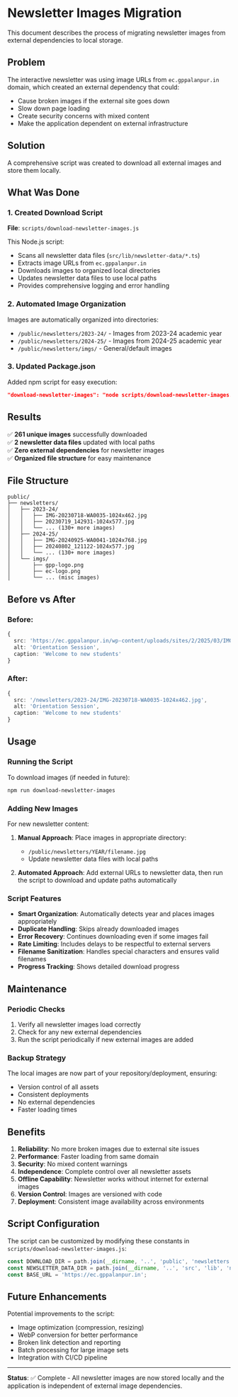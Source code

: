# Newsletter Images Migration

This document describes the process of migrating newsletter images from external dependencies to local storage.

## Problem

The interactive newsletter was using image URLs from `ec.gppalanpur.in` domain, which created an external dependency that could:
- Cause broken images if the external site goes down
- Slow down page loading
- Create security concerns with mixed content
- Make the application dependent on external infrastructure

## Solution

A comprehensive script was created to download all external images and store them locally.

## What Was Done

### 1. Created Download Script

**File**: `scripts/download-newsletter-images.js`

This Node.js script:
- Scans all newsletter data files (`src/lib/newsletter-data/*.ts`)
- Extracts image URLs from `ec.gppalanpur.in`
- Downloads images to organized local directories
- Updates newsletter data files to use local paths
- Provides comprehensive logging and error handling

### 2. Automated Image Organization

Images are automatically organized into directories:
- `/public/newsletters/2023-24/` - Images from 2023-24 academic year
- `/public/newsletters/2024-25/` - Images from 2024-25 academic year
- `/public/newsletters/imgs/` - General/default images

### 3. Updated Package.json

Added npm script for easy execution:
```json
"download-newsletter-images": "node scripts/download-newsletter-images.js"
```

## Results

✅ **261 unique images** successfully downloaded  
✅ **2 newsletter data files** updated with local paths  
✅ **Zero external dependencies** for newsletter images  
✅ **Organized file structure** for easy maintenance  

## File Structure

```
public/
├── newsletters/
│   ├── 2023-24/
│   │   ├── IMG-20230718-WA0035-1024x462.jpg
│   │   ├── 20230719_142931-1024x577.jpg
│   │   └── ... (130+ more images)
│   ├── 2024-25/
│   │   ├── IMG-20240925-WA0041-1024x768.jpg
│   │   ├── 20240802_121122-1024x577.jpg
│   │   └── ... (130+ more images)
│   └── imgs/
│       ├── gpp-logo.png
│       ├── ec-logo.png
│       └── ... (misc images)
```

## Before vs After

### Before:
```typescript
{
  src: 'https://ec.gppalanpur.in/wp-content/uploads/sites/2/2025/03/IMG-20230718-WA0035-1024x462.jpg',
  alt: 'Orientation Session',
  caption: 'Welcome to new students'
}
```

### After:
```typescript
{
  src: '/newsletters/2023-24/IMG-20230718-WA0035-1024x462.jpg',
  alt: 'Orientation Session', 
  caption: 'Welcome to new students'
}
```

## Usage

### Running the Script

To download images (if needed in future):
```bash
npm run download-newsletter-images
```

### Adding New Images

For new newsletter content:

1. **Manual Approach**: Place images in appropriate directory:
   - `/public/newsletters/YEAR/filename.jpg`
   - Update newsletter data files with local paths

2. **Automated Approach**: Add external URLs to newsletter data, then run the script to download and update paths automatically

### Script Features

- **Smart Organization**: Automatically detects year and places images appropriately
- **Duplicate Handling**: Skips already downloaded images
- **Error Recovery**: Continues downloading even if some images fail
- **Rate Limiting**: Includes delays to be respectful to external servers
- **Filename Sanitization**: Handles special characters and ensures valid filenames
- **Progress Tracking**: Shows detailed download progress

## Maintenance

### Periodic Checks

1. Verify all newsletter images load correctly
2. Check for any new external dependencies
3. Run the script periodically if new external images are added

### Backup Strategy

The local images are now part of your repository/deployment, ensuring:
- Version control of all assets
- Consistent deployments
- No external dependencies
- Faster loading times

## Benefits

1. **Reliability**: No more broken images due to external site issues
2. **Performance**: Faster loading from same domain
3. **Security**: No mixed content warnings
4. **Independence**: Complete control over all newsletter assets
5. **Offline Capability**: Newsletter works without internet for external images
6. **Version Control**: Images are versioned with code
7. **Deployment**: Consistent image availability across environments

## Script Configuration

The script can be customized by modifying these constants in `scripts/download-newsletter-images.js`:

```javascript
const DOWNLOAD_DIR = path.join(__dirname, '..', 'public', 'newsletters');
const NEWSLETTER_DATA_DIR = path.join(__dirname, '..', 'src', 'lib', 'newsletter-data');
const BASE_URL = 'https://ec.gppalanpur.in';
```

## Future Enhancements

Potential improvements to the script:
- Image optimization (compression, resizing)
- WebP conversion for better performance
- Broken link detection and reporting
- Batch processing for large image sets
- Integration with CI/CD pipeline

---

**Status**: ✅ Complete - All newsletter images are now stored locally and the application is independent of external image dependencies.
